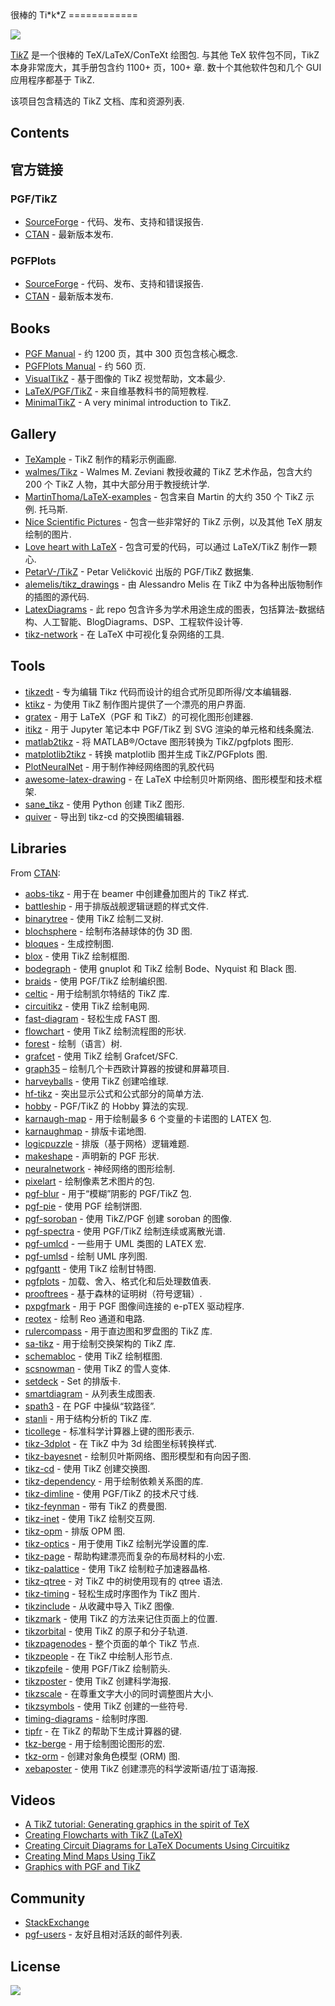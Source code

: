 <div class="github-widget" data-repo="xiaohanyu/awesome-tikz"></div>
很棒的 Ti*k*Z
============

[![](https://cdn.rawgit.com/sindresorhus/awesome/master/media/badge.svg)](http://awesome.es)

[Ti*k*Z](https://en.m.wikipedia.org/wiki/PGF/TikZ) 是一个很棒的 TeX/LaTeX/ConTeXt 绘图包. 与其他 TeX 软件包不同，TikZ 本身非常庞大，其手册包含约 1100+ 页，100+ 章. 数十个其他软件包和几个 GUI 应用程序都基于 TikZ.

该项目包含精选的 TikZ 文档、库和资源列表.

Contents
--------


官方链接
--------------

### PGF/TikZ

-   [SourceForge](https://github.com/pgf-tikz/pgf) - 代码、发布、支持和错误报告.
-   [CTAN](https://www.ctan.org/pkg/pgf) - 最新版本发布.

### PGFPlots

-   [SourceForge](http://pgfplots.sourceforge.net/) - 代码、发布、支持和错误报告.
-   [CTAN](https://www.ctan.org/pkg/pgfplots) - 最新版本发布.

Books
-----

-   [PGF Manual](http://mirrors.ctan.org/graphics/pgf/base/doc/pgfmanual.pdf) - 约 1200 页，其中 300 页包含核心概念.
-   [PGFPlots Manual](http://mirrors.ctan.org/graphics/pgf/contrib/pgfplots/doc/pgfplots.pdf) - 约 560 页.
-   [VisualTikZ](https://www.ctan.org/pkg/visualtikz) - 基于图像的 TikZ 视觉帮助，文本最少.
-   [LaTeX/PGF/TikZ](https://en.wikibooks.org/wiki/LaTeX/PGF/TikZ) - 来自维基教科书的简短教程.
-   [MinimalTikZ](http://cremeronline.com/LaTeX/minimaltikz.pdf) - A very minimal introduction to TikZ.

Gallery
-------

-   [TeXample](http://www.texample.net/tikz/) - TikZ 制作的精彩示例画廊.
-   [walmes/Tikz](https://github.com/walmes/Tikz) - Walmes M. Zeviani 教授收藏的 TikZ 艺术作品，包含大约 200 个 TikZ 人物，其中大部分用于教授统计学.
-   [MartinThoma/LaTeX-examples](https://github.com/MartinThoma/LaTeX-examples/tree/master/tikz)  - 包含来自 Martin 的大约 350 个 TikZ 示例. 托马斯.
-   [Nice Scientific Pictures](https://tex.stackexchange.com/questions/158668/nice-scientific-pictures-show-off) - 包含一些非常好的 TikZ 示例，以及其他 TeX 朋友绘制的图片.
-   [Love heart with LaTeX](https://tex.stackexchange.com/questions/139733/can-we-make-a-love-heart-with-latex) - 包含可爱的代码，可以通过 LaTeX/TikZ 制作一颗心.
-   [PetarV-/TikZ](https://github.com/PetarV-/TikZ) - Petar Veličković 出版的 PGF/TikZ 数据集.
-   [alemelis/tikz_drawings](https://github.com/alemelis/tikz_drawings) - 由 Alessandro Melis 在 TikZ 中为各种出版物制作的插图的源代码.
-   [LatexDiagrams](https://github.com/FriendlyUser/LatexDiagrams) - 此 repo 包含许多为学术用途生成的图表，包括算法-数据结构、人工智能、BlogDiagrams、DSP、工程软件设计等.
-   [tikz-network](https://github.com/hackl/tikz-network) - 在 LaTeX 中可视化复杂网络的工具.


Tools
-----

-   [tikzedt](http://www.tikzedt.org/) - 专为编辑 Tikz 代码而设计的组合式所见即所得/文本编辑器.
-   [ktikz](https://github.com/fhackenberger/ktikz) - 为使用 TikZ 制作图片提供了一个漂亮的用户界面.
-   [gratex](https://sourceforge.net/projects/gratex/) - 用于 LaTeX（PGF 和 TikZ）的可视化图形创建器.
-   [itikz](https://github.com/jbn/itikz) - 用于 Jupyter 笔记本中 PGF/TikZ 到 SVG 渲染的单元格和线条魔法.
-   [matlab2tikz](https://github.com/matlab2tikz/matlab2tikz) - 将 MATLAB®/Octave 图形转换为 TikZ/pgfplots 图形.
-   [matplotlib2tikz](https://github.com/nschloe/matplotlib2tikz) - 转换 matplotlib 图并生成 TikZ/PGFplots 图.
-   [PlotNeuralNet](https://github.com/HarisIqbal88/PlotNeuralNet) - 用于制作神经网络图的乳胶代码
-   [awesome-latex-drawing](https://github.com/xinychen/awesome-latex-drawing) - 在 LaTeX 中绘制贝叶斯网络、图形模型和技术框架.
-   [sane_tikz](https://github.com/negrinho/sane_tikz) - 使用 Python 创建 TikZ 图形.
-   [quiver](https://github.com/varkor/quiver) - 导出到 tikz-cd 的交换图编辑器.

Libraries
---------

From [CTAN](http://www.ctan.org/tex-archive/graphics/pgf/contrib/):

-   [aobs-tikz](http://www.ctan.org/tex-archive/graphics/pgf/contrib/aobs-tikz) - 用于在 beamer 中创建叠加图片的 TikZ 样式.
-   [battleship](http://www.ctan.org/tex-archive/graphics/pgf/contrib/battleship) - 用于排版战舰逻辑谜题的样式文件.
-   [binarytree](http://www.ctan.org/tex-archive/graphics/pgf/contrib/binarytree) - 使用 TikZ 绘制二叉树.
-   [blochsphere](http://www.ctan.org/tex-archive/graphics/pgf/contrib/blochsphere) - 绘制布洛赫球体的伪 3D 图.
-   [bloques](http://www.ctan.org/tex-archive/graphics/pgf/contrib/bloques) - 生成控制图.
-   [blox](http://www.ctan.org/tex-archive/graphics/pgf/contrib/blox) - 使用 TikZ 绘制框图.
-   [bodegraph](http://www.ctan.org/tex-archive/graphics/pgf/contrib/bodegraph) - 使用 gnuplot 和 TikZ 绘制 Bode、Nyquist 和 Black 图.
-   [braids](http://www.ctan.org/tex-archive/graphics/pgf/contrib/braids) - 使用 PGF/TikZ 绘制编织图.
-   [celtic](http://www.ctan.org/tex-archive/graphics/pgf/contrib/celtic) - 用于绘制凯尔特结的 TikZ 库.
-   [circuitikz](http://www.ctan.org/tex-archive/graphics/pgf/contrib/circuitikz) - 使用 TikZ 绘制电网.
-   [fast-diagram](http://www.ctan.org/tex-archive/graphics/pgf/contrib/fast-diagram) - 轻松生成 FAST 图.
-   [flowchart](http://www.ctan.org/tex-archive/graphics/pgf/contrib/flowchart) - 使用 TikZ 绘制流程图的形状.
-   [forest](http://www.ctan.org/tex-archive/graphics/pgf/contrib/forest) - 绘制（语言）树.
-   [grafcet](http://www.ctan.org/tex-archive/graphics/pgf/contrib/grafcet) - 使用 TikZ 绘制 Grafcet/SFC.
-   [graph35](https://ctan.org/tex-archive/graphics/graph35) – 绘制几个卡西欧计算器的按键和屏幕项目.
-   [harveyballs](http://www.ctan.org/tex-archive/graphics/pgf/contrib/harveyballs) - 使用 TikZ 创建哈维球.
-   [hf-tikz](http://www.ctan.org/tex-archive/graphics/pgf/contrib/hf-tikz) - 突出显示公式和公式部分的简单方法.
-   [hobby](http://www.ctan.org/tex-archive/graphics/pgf/contrib/hobby) - PGF/TikZ 的 Hobby 算法的实现.
-   [karnaugh-map](http://www.ctan.org/tex-archive/graphics/pgf/contrib/karnaugh-map) - 用于绘制最多 6 个变量的卡诺图的 LATEX 包.
-   [karnaughmap](http://www.ctan.org/tex-archive/graphics/pgf/contrib/karnaughmap) - 排版卡诺地图.
-   [logicpuzzle](http://www.ctan.org/tex-archive/graphics/pgf/contrib/logicpuzzle) - 排版（基于网格）逻辑难题.
-   [makeshape](http://www.ctan.org/tex-archive/graphics/pgf/contrib/makeshape) - 声明新的 PGF 形状.
-   [neuralnetwork](http://www.ctan.org/tex-archive/graphics/pgf/contrib/neuralnetwork) - 神经网络的图形绘制.
-   [pixelart](https://ctan.org/pkg/pixelart) - 绘制像素艺术图片的包.
-   [pgf-blur](http://www.ctan.org/tex-archive/graphics/pgf/contrib/pgf-blur) - 用于“模糊”阴影的 PGF/TikZ 包.
-   [pgf-pie](http://www.ctan.org/tex-archive/graphics/pgf/contrib/pgf-pie) - 使用 PGF 绘制饼图.
-   [pgf-soroban](http://www.ctan.org/tex-archive/graphics/pgf/contrib/pgf-soroban) - 使用 TikZ/PGF 创建 soroban 的图像.
-   [pgf-spectra](http://www.ctan.org/tex-archive/graphics/pgf/contrib/pgf-spectra) - 使用 PGF/TikZ 绘制连续或离散光谱.
-   [pgf-umlcd](http://www.ctan.org/tex-archive/graphics/pgf/contrib/pgf-umlcd) - 一些用于 UML 类图的 LATEX 宏.
-   [pgf-umlsd](http://www.ctan.org/tex-archive/graphics/pgf/contrib/pgf-umlsd) - 绘制 UML 序列图.
-   [pgfgantt](http://www.ctan.org/tex-archive/graphics/pgf/contrib/pgfgantt) - 使用 TikZ 绘制甘特图.
-   [pgfplots](http://www.ctan.org/tex-archive/graphics/pgf/contrib/pgfplots) - 加载、舍入、格式化和后处理数值表.
-   [prooftrees](http://www.ctan.org/tex-archive/graphics/pgf/contrib/prooftrees) - 基于森林的证明树（符号逻辑）.
-   [pxpgfmark](http://www.ctan.org/tex-archive/graphics/pgf/contrib/pxpgfmark) - 用于 PGF 图像间连接的 e-pTEX 驱动程序.
-   [reotex](http://www.ctan.org/tex-archive/graphics/pgf/contrib/reotex) - 绘制 Reo 通道和电路.
-   [rulercompass](http://www.ctan.org/tex-archive/graphics/pgf/contrib/rulercompass) - 用于直边图和罗盘图的 TikZ 库.
-   [sa-tikz](http://www.ctan.org/tex-archive/graphics/pgf/contrib/sa-tikz) - 用于绘制交换架构的 TikZ 库.
-   [schemabloc](http://www.ctan.org/tex-archive/graphics/pgf/contrib/schemabloc) - 使用 TikZ 绘制框图.
-   [scsnowman](http://www.ctan.org/tex-archive/graphics/pgf/contrib/scsnowman) - 使用 TikZ 的雪人变体.
-   [setdeck](http://www.ctan.org/tex-archive/graphics/pgf/contrib/setdeck) - Set 的排版卡.
-   [smartdiagram](http://www.ctan.org/tex-archive/graphics/pgf/contrib/smartdiagram) - 从列表生成图表.
-   [spath3](http://www.ctan.org/tex-archive/graphics/pgf/contrib/spath3) - 在 PGF 中操纵“软路径”.
-   [stanli](http://www.ctan.org/tex-archive/graphics/pgf/contrib/stanli) - 用于结构分析的 TikZ 库.
-   [ticollege](http://www.ctan.org/tex-archive/graphics/pgf/contrib/ticollege) - 标准科学计算器上键的图形表示.
-   [tikz-3dplot](http://www.ctan.org/tex-archive/graphics/pgf/contrib/tikz-3dplot) - 在 TikZ 中为 3d 绘图坐标转换样式.
-   [tikz-bayesnet](http://www.ctan.org/tex-archive/graphics/pgf/contrib/tikz-bayesnet) - 绘制贝叶斯网络、图形模型和有向因子图.
-   [tikz-cd](http://www.ctan.org/tex-archive/graphics/pgf/contrib/tikz-cd) - 使用 TikZ 创建交换图.
-   [tikz-dependency](http://www.ctan.org/tex-archive/graphics/pgf/contrib/tikz-dependency) - 用于绘制依赖关系图的库.
-   [tikz-dimline](http://www.ctan.org/tex-archive/graphics/pgf/contrib/tikz-dimline) - 使用 PGF/TikZ 的技术尺寸线.
-   [tikz-feynman](http://www.ctan.org/tex-archive/graphics/pgf/contrib/tikz-feynman) - 带有 TikZ 的费曼图.
-   [tikz-inet](http://www.ctan.org/tex-archive/graphics/pgf/contrib/tikz-inet) - 使用 TikZ 绘制交互网.
-   [tikz-opm](http://www.ctan.org/tex-archive/graphics/pgf/contrib/tikz-opm) - 排版 OPM 图.
-   [tikz-optics](http://www.ctan.org/tex-archive/graphics/pgf/contrib/tikz-optics) - 用于使用 TikZ 绘制光学设置的库.
-   [tikz-page](http://www.ctan.org/tex-archive/graphics/pgf/contrib/tikz-page) - 帮助构建漂亮而复杂的布局材料的小宏.
-   [tikz-palattice](http://www.ctan.org/tex-archive/graphics/pgf/contrib/tikz-palattice) - 使用 TikZ 绘制粒子加速器晶格.
-   [tikz-qtree](http://www.ctan.org/tex-archive/graphics/pgf/contrib/tikz-qtree) - 对 TikZ 中的树使用现有的 qtree 语法.
-   [tikz-timing](http://www.ctan.org/tex-archive/graphics/pgf/contrib/tikz-timing) - 轻松生成时序图作为 TikZ 图片.
-   [tikzinclude](http://www.ctan.org/tex-archive/graphics/pgf/contrib/tikzinclude) - 从收藏中导入 TikZ 图像.
-   [tikzmark](http://www.ctan.org/tex-archive/graphics/pgf/contrib/tikzmark) - 使用 TikZ 的方法来记住页面上的位置.
-   [tikzorbital](http://www.ctan.org/tex-archive/graphics/pgf/contrib/tikzorbital) - 使用 TikZ 的原子和分子轨道.
-   [tikzpagenodes](http://www.ctan.org/tex-archive/graphics/pgf/contrib/tikzpagenodes) - 整个页面的单个 TikZ 节点.
-   [tikzpeople](http://www.ctan.org/tex-archive/graphics/pgf/contrib/tikzpeople) - 在 TikZ 中绘制人形节点.
-   [tikzpfeile](http://www.ctan.org/tex-archive/graphics/pgf/contrib/tikzpfeile) - 使用 PGF/TikZ 绘制箭头.
-   [tikzposter](http://www.ctan.org/tex-archive/graphics/pgf/contrib/tikzposter) - 使用 TikZ 创建科学海报.
-   [tikzscale](http://www.ctan.org/tex-archive/graphics/pgf/contrib/tikzscale) - 在尊重文字大小的同时调整图片大小.
-   [tikzsymbols](http://www.ctan.org/tex-archive/graphics/pgf/contrib/tikzsymbols) - 使用 TikZ 创建的一些符号.
-   [timing-diagrams](http://www.ctan.org/tex-archive/graphics/pgf/contrib/timing-diagrams) - 绘制时序图.
-   [tipfr](http://www.ctan.org/tex-archive/graphics/pgf/contrib/tipfr) - 在 TikZ 的帮助下生成计算器的键.
-   [tkz-berge](https://www.ctan.org/pkg/tkz-berge) - 用于绘制图论图形的宏.
-   [tkz-orm](http://www.ctan.org/tex-archive/graphics/pgf/contrib/tkz-orm) - 创建对象角色模型 (ORM) 图.
-   [xebaposter](http://www.ctan.org/tex-archive/graphics/pgf/contrib/xebaposter) - 使用 TikZ 创建漂亮的科学波斯语/拉丁语海报.

Videos
-----

-   [A TikZ tutorial: Generating graphics in the spirit of TeX](https://www.youtube.com/watch?v=hYjsJVXBlvM)
-   [Creating Flowcharts with TikZ (LaTeX)](https://www.youtube.com/watch?v=LoBC8zIB-3k)
-   [Creating Circuit Diagrams for LaTeX Documents Using Circuitikz](https://www.youtube.com/watch?v=WRTELZP1l0Y)
-   [Creating Mind Maps Using TikZ](https://www.youtube.com/watch?v=V9vQ118o2kk)
-   [Graphics with PGF and TikZ](https://www.youtube.com/watch?v=BaHuvXmTPwE&t=1268s)

Community
---------

-   [StackExchange](https://tex.stackexchange.com/questions/tagged/tikz-pgf)
-   [pgf-users](https://sourceforge.net/p/pgf/mailman/pgf-users/) - 友好且相对活跃的邮件列表.

License
-------

[![](http://opentf.github.io/GuokrBadge/cc/gs/cc_by.flat.guokr.32.svg)](https://creativecommons.org/licenses/by/4.0/)
